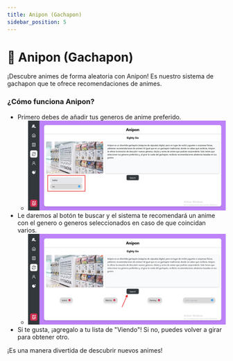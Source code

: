 ```yaml
---
title: Anipon (Gachapon)
sidebar_position: 5
---
```


# 🎰 Anipon (Gachapon)

¡Descubre animes de forma aleatoria con Anipon! Es nuestro sistema de gachapon que te ofrece recomendaciones de animes.

### ¿Cómo funciona Anipon?

- Primero debes de añadir tus generos de anime preferido.
    - ![AniponPrimerPaso](../docsImg/aniponprimerpaso.png)
- Le daremos al botón te buscar y el sistema te recomendará un anime con el genero o generos seleccionados en caso de que coincidan varios.
    - ![AniponSegundoPaso](../docsImg/aniponsegundopaso.png)
- Si te gusta, ¡agregalo a tu lista de "Viendo"! Si no, puedes volver a girar para obtener otro.

¡Es una manera divertida de descubrir nuevos animes!
